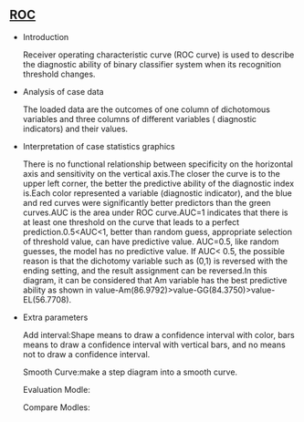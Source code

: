 ## [ROC](/basic/roc)

- Introduction

  Receiver operating characteristic curve (ROC curve) is used to describe the diagnostic ability of binary classifier
  system when its recognition threshold changes.

- Analysis of case data

  The loaded data are the outcomes of one column of dichotomous variables and three columns of different variables (
  diagnostic indicators) and their values.

- Interpretation of case statistics graphics

  There is no functional relationship between specificity on the horizontal axis and sensitivity on the vertical
  axis.The closer the curve is to the upper left corner, the better the predictive ability of the diagnostic index
  is.Each color represented a variable (diagnostic indicator), and the blue and red curves were significantly better
  predictors than the green curves.AUC is the area under ROC curve.AUC=1 indicates that there is at least one threshold
  on the curve that leads to a perfect prediction.0.5<AUC<1, better than random guess, appropriate selection of
  threshold value, can have predictive value. AUC=0.5, like random guesses, the model has no predictive value. If AUC<
  0.5, the possible reason is that the dichotomy variable such as (0,1) is reversed with the ending setting, and the
  result assignment can be reversed.In this diagram, it can be considered that Am variable has the best predictive
  ability as shown in value-Am(86.9792)>value-GG(84.3750)>value-EL(56.7708).

- Extra parameters

  Add interval:Shape means to draw a confidence interval with color, bars means to draw a confidence interval with
  vertical bars, and no means not to draw a confidence interval.

  Smooth Curve:make a step diagram into a smooth curve.

  Evaluation Modle:

  Compare Modles:

